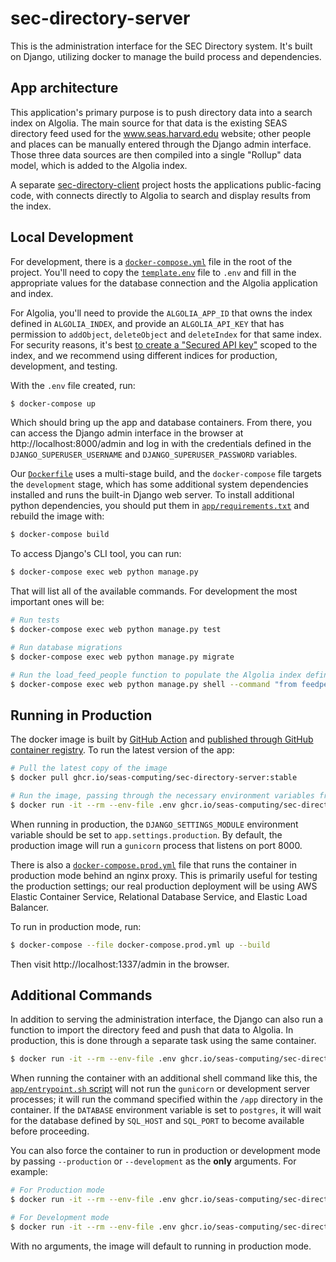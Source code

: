 # sec-directory-server

This is the administration interface for the SEC Directory system. It's built on Django, utilizing docker to manage the build process and dependencies.

## App architecture

This application's primary purpose is to push directory data into a search index on Algolia. The main source for that data is the existing SEAS directory feed used for the www.seas.harvard.edu website; other people and places can be manually entered through the Django admin interface. Those three data sources are then compiled into a single "Rollup" data model, which is added to the Algolia index.

A separate [sec-directory-client][client] project hosts the applications public-facing code, with connects directly to Algolia to search and display results from the index.

## Local Development

For development, there is a [`docker-compose.yml`](docker-compose.yml) file in the root of the project. You'll need to copy the [`template.env`](template.env) file to `.env` and fill in the appropriate values for the database connection and the Algolia application and index.

For Algolia, you'll need to provide the `ALGOLIA_APP_ID` that owns the index defined in `ALGOLIA_INDEX`, and provide an `ALGOLIA_API_KEY` that has permission to `addObject`, `deleteObject` and `deleteIndex` for that same index. For security reasons, it's best [to create a "Secured API key"][api-key] scoped to the index, and we recommend using different indices for production, development, and testing.

With the `.env` file created, run:

```sh
$ docker-compose up
```

Which should bring up the app and database containers. From there, you can access the Django admin interface in the browser at http://localhost:8000/admin and log in with the credentials defined in the `DJANGO_SUPERUSER_USERNAME` and `DJANGO_SUPERUSER_PASSWORD` variables.

Our [`Dockerfile`](app/Dockerfile) uses a multi-stage build, and the `docker-compose` file targets the `development` stage, which has some additional system dependencies installed and runs the built-in Django web server. To install additional python dependencies, you should put them in [`app/requirements.txt`](app/requirements.txt) and rebuild the image with:

```sh
$ docker-compose build
```

To access Django's CLI tool, you can run:

```sh
$ docker-compose exec web python manage.py
```

That will list all of the available commands. For development the most important ones will be:

```sh
# Run tests
$ docker-compose exec web python manage.py test

# Run database migrations
$ docker-compose exec web python manage.py migrate

# Run the load_feed_people function to populate the Algolia index defined in ALGOLIA_INDEX
$ docker-compose exec web python manage.py shell --command "from feedperson.utils import load_feed_people; load_feed_people()"
```

## Running in Production

The docker image is built by [GitHub Action][actions] and [published through GitHub container registry][package]. To run the latest version of the app:

```sh
# Pull the latest copy of the image
$ docker pull ghcr.io/seas-computing/sec-directory-server:stable

# Run the image, passing through the necessary environment variables from our .env file
$ docker run -it --rm --env-file .env ghcr.io/seas-computing/sec-directory-server:stable
```

When running in production, the `DJANGO_SETTINGS_MODULE` environment variable should be set to `app.settings.production`. By default, the production image will run a `gunicorn` process that listens on port 8000.

There is also a [`docker-compose.prod.yml`](docker-compose.prod.yml) file that runs the container in production mode behind an nginx proxy. This is primarily useful for testing the production settings; our real production deployment will be using AWS Elastic Container Service, Relational Database Service, and Elastic Load Balancer.

To run in production mode, run:

```sh
$ docker-compose --file docker-compose.prod.yml up --build
```

Then visit http://localhost:1337/admin in the browser.

## Additional Commands

In addition to serving the administration interface, the Django can also run a function to import the directory feed and push that data to Algolia. In production, this is done through a separate task using the same container.

```sh
$ docker run -it --rm --env-file .env ghcr.io/seas-computing/sec-directory-server:stable python manage.py shell --command "from feedperson.utils import load_feed_people; load_feed_people()"
```

When running the container with an additional shell command like this, the [`app/entrypoint.sh` script](app/entrypoint.sh) will not run the `gunicorn` or development server processes; it will run the command specified within the `/app` directory in the container. If the `DATABASE` environment variable is set to `postgres`, it will wait for the database defined by `SQL_HOST` and `SQL_PORT` to become available before proceeding.

You can also force the container to run in production or development mode by passing `--production` or `--development` as the **only** arguments. For example:

```sh
# For Production mode
$ docker run -it --rm --env-file .env ghcr.io/seas-computing/sec-directory-server:stable --production

# For Development mode
$ docker run -it --rm --env-file .env ghcr.io/seas-computing/sec-directory-server:stable --development
```

With no arguments, the image will default to running in production mode.

[client]: https://github.com/seas-computing/sec-directory-client
[api-key]: https://www.algolia.com/doc/guides/security/api-keys/#secured-api-keys
[actions]: https://github.com/seas-computing/sec-directory-server/actions
[package]: https://github.com/seas-computing/sec-directory-server/pkgs/container/sec-directory-server
